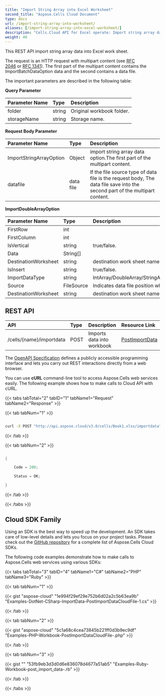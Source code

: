 ```yaml
---
title: "Import String Array into Excel Worksheet"
second_title: "Aspose.Cells Cloud Document"
type: docs
url: /import-string-array-into-worksheet/
aliases: [/import-string-array-into-excel-worksheet/]
description: "Cells.Cloud API for Excel operate: Import string array data into Excel Worksheet."
weight: 40
---
```


This REST API import string array data into Excel work sheet.

The request is an HTTP request with multipart content (see [RFC 2046](http://tools.ietf.org/html/rfc2046#page-17) or [RFC 1341](http://www.w3.org/Protocols/rfc1341/7_2_Multipart.html)). The first part of the multipart content contains the ImportBatchDataOption data and the second contains a data file.

The important parameters are described in the following table:

**Query Parameter**

|Parameter Name|Type|Description|
| :- | :- | :- |
|folder|string|Original workbook folder.|
|storageName|string|Storage name.|

**Request Body Parameter**

|Parameter Name|Type|Description|
| :- | :- | :- |
|ImportStringArrayOption|Object | import string array data option.The first part of the multipart content.|
|datafile|data file |If the file source type of data file is the request body, The data file save into the second part of the multipart content.|


**ImportDoubleArrayOption**

| Parameter Name|Type|Description|
| :- | :- | :- |
| FirstRow | int |  |
| FirstColumn | int |  |
| IsVertical | string | true/false. |
| Data | String[] |  |
| DestinationWorksheet | string | destination work sheet name. |
| IsInsert | string | true/false. |
| ImportDataType | string | IntArray/DoubleArray/StringArray/TwoDimensionIntArray/TwoDimensionDoubleArray/TwoDimensionStringArray/BatchData/CSVData.|
| Source | FileSource | Indicates data file position when the BatchData parameter is null. |
| DestinationWorksheet | string | destination work sheet name. |


## REST API

|**API**|**Type**|**Description**|**Resource Link**|
| :- | :- | :- | :- |
|/cells/{name}/importdata|POST|Imports data into workbook|[PostImportData](https://apireference.aspose.cloud/cells/#/Workbook/PostImportData)|

The [OpenAPI Specification](https://apireference.aspose.cloud/cells/#/Workbook/PostImportData) defines a publicly accessible programming interface and lets you carry out REST interactions directly from a web browser. 

You can use **cURL** command-line tool to access Aspose.Cells web services easily. The following example shows how to make calls to Cloud API with cURL.


{{< tabs tabTotal="2" tabID="1" tabName1="Request" tabName2="Response" >}}

{{< tab tabNum="1" >}}

```bash

curl -X POST "http://api.aspose.cloud/v3.0/cells/Book1.xlsx/importdata" -d '{"FirstRow":1,"FirstColumn":2,"IsVertical":true,"Data":null,"DestinationWorksheet":"Sheet1","IsInsert":true,"ImportDataType":"StringArray","Source":{"FileSourceType":1,"FilePath":"Array_double_json.txt"}}' -H "Content-Type: application/json" -H "Accept: application/json"

```

{{< /tab >}}

{{< tab tabNum="2" >}}

```java

{

    Code = 200;

    Status = OK;

}

```

{{< /tab >}}

{{< /tabs >}}


## Cloud SDK Family

Using an SDK is the best way to speed up the development. An SDK takes care of low-level details and lets you focus on your project tasks. Please check out the [GitHub repository](https://github.com/aspose-cells-cloud) for a complete list of Aspose.Cells Cloud SDKs.

The following code examples demonstrate how to make calls to Aspose.Cells web services using various SDKs:

{{< tabs tabTotal="3" tabID="4" tabName1="C#" tabName2="PHP" tabName3="Ruby" >}}

{{< tab tabNum="1" >}}

{{< gist "aspose-cloud" "1e994f29ef29e752b6d02a2c5b63ea9b" "Examples-DotNet-CSharp-ImportData-PostImportDataCloudFile-1.cs" >}}

{{< /tab >}}

{{< tab tabNum="2" >}}

{{< gist "aspose-cloud" "5c1a68c4cea73845b221ff0d3b9ec9df" "Examples-PHP-Workbook-PostImportDataCloudFile-.php" >}}

{{< /tab >}}

{{< tab tabNum="3" >}}

{{< gist "" "53fb9eb3d3d0d6e836078d4677a51ab5" "Examples-Ruby-Workbook-post_import_data-.rb" >}}

{{< /tab >}}

{{< /tabs >}}




